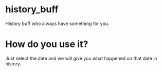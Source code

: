 # history_buff
History buff who always have something for you.

# How do you use it?
Just select the date and we will give you what happened on that date in history.